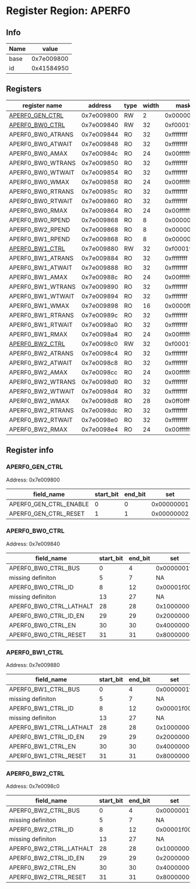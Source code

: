 # Register Region: APERF0


## Info
| Name | value |
| --- | --- |
| base | 0x7e009800 |
| id | 0x41584950 |

## Registers

| register name | address | type | width | mask | reset |
| --- | --- | --- | --- | --- | --- |
| [APERF0_GEN_CTRL](#aperf0_gen_ctrl) | 0x7e009800 | RW | 2 | 0x00000003 | 0000000000 |
| [APERF0_BW0_CTRL](#aperf0_bw0_ctrl) | 0x7e009840 | RW | 32 | 0xf0001f1f | 0000000000 |
| APERF0_BW0_ATRANS | 0x7e009844 | RO | 32 | 0xffffffff | 0000000000 |
| APERF0_BW0_ATWAIT | 0x7e009848 | RO | 32 | 0xffffffff | 0000000000 |
| APERF0_BW0_AMAX | 0x7e00984c | RO | 24 | 0x00ffffff | 0000000000 |
| APERF0_BW0_WTRANS | 0x7e009850 | RO | 32 | 0xffffffff | 0000000000 |
| APERF0_BW0_WTWAIT | 0x7e009854 | RO | 32 | 0xffffffff | 0000000000 |
| APERF0_BW0_WMAX | 0x7e009858 | RO | 24 | 0x00ffffff | 0000000000 |
| APERF0_BW0_RTRANS | 0x7e00985c | RO | 32 | 0xffffffff | 0000000000 |
| APERF0_BW0_RTWAIT | 0x7e009860 | RO | 32 | 0xffffffff | 0000000000 |
| APERF0_BW0_RMAX | 0x7e009864 | RO | 24 | 0x00ffffff | 0000000000 |
| APERF0_BW0_RPEND | 0x7e009868 | RO | 8 | 0x000000ff | 0000000000 |
| APERF0_BW2_RPEND | 0x7e009868 | RO | 8 | 0x000000ff | 0000000000 |
| APERF0_BW1_RPEND | 0x7e009868 | RO | 8 | 0x000000ff | 0000000000 |
| [APERF0_BW1_CTRL](#aperf0_bw1_ctrl) | 0x7e009880 | RW | 32 | 0xf0001f1f | 0000000000 |
| APERF0_BW1_ATRANS | 0x7e009884 | RO | 32 | 0xffffffff | 0000000000 |
| APERF0_BW1_ATWAIT | 0x7e009888 | RO | 32 | 0xffffffff | 0000000000 |
| APERF0_BW1_AMAX | 0x7e00988c | RO | 24 | 0x00ffffff | 0000000000 |
| APERF0_BW1_WTRANS | 0x7e009890 | RO | 32 | 0xffffffff | 0000000000 |
| APERF0_BW1_WTWAIT | 0x7e009894 | RO | 32 | 0xffffffff | 0000000000 |
| APERF0_BW1_WMAX | 0x7e009898 | RO | 16 | 0x0000ffff | 0000000000 |
| APERF0_BW1_RTRANS | 0x7e00989c | RO | 32 | 0xffffffff | 0000000000 |
| APERF0_BW1_RTWAIT | 0x7e0098a0 | RO | 32 | 0xffffffff | 0000000000 |
| APERF0_BW1_RMAX | 0x7e0098a4 | RO | 24 | 0x00ffffff | 0000000000 |
| [APERF0_BW2_CTRL](#aperf0_bw2_ctrl) | 0x7e0098c0 | RW | 32 | 0xf0001f1f | 0000000000 |
| APERF0_BW2_ATRANS | 0x7e0098c4 | RO | 32 | 0xffffffff | 0000000000 |
| APERF0_BW2_ATWAIT | 0x7e0098c8 | RO | 32 | 0xffffffff | 0000000000 |
| APERF0_BW2_AMAX | 0x7e0098cc | RO | 24 | 0x00ffffff | 0000000000 |
| APERF0_BW2_WTRANS | 0x7e0098d0 | RO | 32 | 0xffffffff | 0000000000 |
| APERF0_BW2_WTWAIT | 0x7e0098d4 | RO | 32 | 0xffffffff | 0000000000 |
| APERF0_BW2_WMAX | 0x7e0098d8 | RO | 28 | 0x0ff0ffff | 0000000000 |
| APERF0_BW2_RTRANS | 0x7e0098dc | RO | 32 | 0xffffffff | 0000000000 |
| APERF0_BW2_RTWAIT | 0x7e0098e0 | RO | 32 | 0xffffffff | 0000000000 |
| APERF0_BW2_RMAX | 0x7e0098e4 | RO | 24 | 0x00ffffff | 0000000000 |

## Register info


### APERF0_GEN_CTRL
 Address: 0x7e009800

| field_name | start_bit | end_bit | set | clear | reset |
| --- | --- | --- | --- | --- | --- |
| APERF0_GEN_CTRL_ENABLE | 0 | 0 | 0x00000001 | 0xfffffffe | 0x0 |
| APERF0_GEN_CTRL_RESET | 1 | 1 | 0x00000002 | 0xfffffffd | 0x0 |

### APERF0_BW0_CTRL
 Address: 0x7e009840

| field_name | start_bit | end_bit | set | clear | reset |
| --- | --- | --- | --- | --- | --- |
| APERF0_BW0_CTRL_BUS | 0 | 4 | 0x0000001f | 0xffffffe0 | 0x0 |
| missing definiton | 5 | 7 | NA | NA | NA |
| APERF0_BW0_CTRL_ID | 8 | 12 | 0x00001f00 | 0xffffe0ff | 0x0 |
| missing definiton | 13 | 27 | NA | NA | NA |
| APERF0_BW0_CTRL_LATHALT | 28 | 28 | 0x10000000 | 0xefffffff | 0x0 |
| APERF0_BW0_CTRL_ID_EN | 29 | 29 | 0x20000000 | 0xdfffffff | 0x0 |
| APERF0_BW0_CTRL_EN | 30 | 30 | 0x40000000 | 0xbfffffff | 0x0 |
| APERF0_BW0_CTRL_RESET | 31 | 31 | 0x80000000 | 0x7fffffff | 0x0 |

### APERF0_BW1_CTRL
 Address: 0x7e009880

| field_name | start_bit | end_bit | set | clear | reset |
| --- | --- | --- | --- | --- | --- |
| APERF0_BW1_CTRL_BUS | 0 | 4 | 0x0000001f | 0xffffffe0 | 0x0 |
| missing definiton | 5 | 7 | NA | NA | NA |
| APERF0_BW1_CTRL_ID | 8 | 12 | 0x00001f00 | 0xffffe0ff | 0x0 |
| missing definiton | 13 | 27 | NA | NA | NA |
| APERF0_BW1_CTRL_LATHALT | 28 | 28 | 0x10000000 | 0xefffffff | 0x0 |
| APERF0_BW1_CTRL_ID_EN | 29 | 29 | 0x20000000 | 0xdfffffff | 0x0 |
| APERF0_BW1_CTRL_EN | 30 | 30 | 0x40000000 | 0xbfffffff | 0x0 |
| APERF0_BW1_CTRL_RESET | 31 | 31 | 0x80000000 | 0x7fffffff | 0x0 |

### APERF0_BW2_CTRL
 Address: 0x7e0098c0

| field_name | start_bit | end_bit | set | clear | reset |
| --- | --- | --- | --- | --- | --- |
| APERF0_BW2_CTRL_BUS | 0 | 4 | 0x0000001f | 0xffffffe0 | 0x0 |
| missing definiton | 5 | 7 | NA | NA | NA |
| APERF0_BW2_CTRL_ID | 8 | 12 | 0x00001f00 | 0xffffe0ff | 0x0 |
| missing definiton | 13 | 27 | NA | NA | NA |
| APERF0_BW2_CTRL_LATHALT | 28 | 28 | 0x10000000 | 0xefffffff | 0x0 |
| APERF0_BW2_CTRL_ID_EN | 29 | 29 | 0x20000000 | 0xdfffffff | 0x0 |
| APERF0_BW2_CTRL_EN | 30 | 30 | 0x40000000 | 0xbfffffff | 0x0 |
| APERF0_BW2_CTRL_RESET | 31 | 31 | 0x80000000 | 0x7fffffff | 0x0 |
